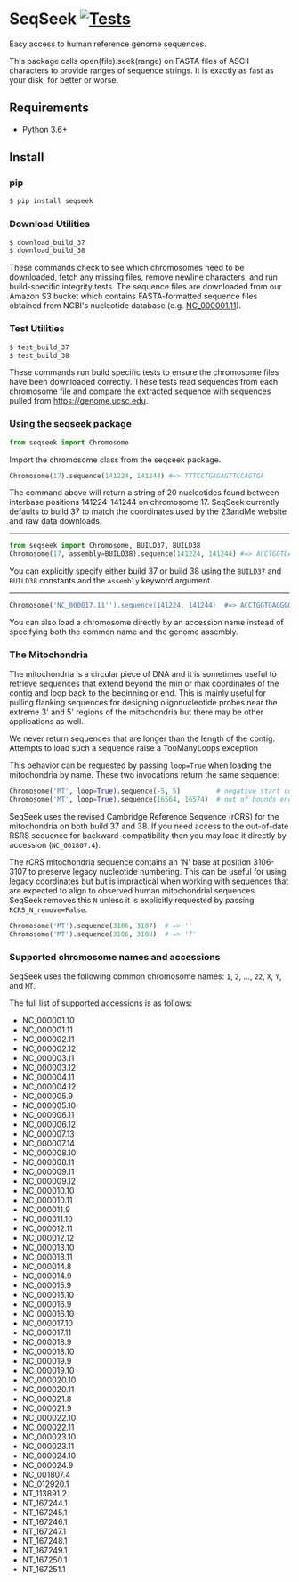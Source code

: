 SeqSeek [![Tests](https://github.com/23andMe/seqseek/actions/workflows/run-tests.yml/badge.svg)](https://github.com/23andMe/seqseek/actions/workflows/run-tests.yml)
=================
Easy access to human reference genome sequences.

This package calls open(file).seek(range) on FASTA files of ASCII characters to provide
ranges of sequence strings. It is exactly as fast as your disk, for better or worse. 

Requirements
------------
* Python 3.6+

Install
-------
### pip
```bash
$ pip install seqseek
```

### Download Utilities
```bash
$ download_build_37 
$ download_build_38 
```
These commands check to see which chromosomes need to be downloaded, fetch any missing 
files, remove newline characters, and run build-specific integrity tests. 
The sequence files are downloaded from our Amazon S3 bucket which contains
FASTA-formatted sequence files obtained from NCBI's nucleotide database 
(e.g. [NC_000001.11](https://www.ncbi.nlm.nih.gov/nuccore/NC_000001.11)).


### Test Utilities
```bash
$ test_build_37
$ test_build_38
```
These commands run build specific tests to ensure the chromosome files have been
downloaded correctly. These tests read sequences from each chromosome file and
compare the extracted sequence with sequences pulled from https://genome.ucsc.edu.


### Using the seqseek package
```python
from seqseek import Chromosome
```
Import the chromosome class from the seqseek package.

```python
Chromosome(17).sequence(141224, 141244) #=> TTTCCTGAGAGTTCCAGTGA
```
The command above will return a string of 20 nucleotides found between interbase 
positions 141224-141244 on chromosome 17. SeqSeek currently defaults to build
37 to match the coordinates used by the 23andMe website and raw data downloads. 

---

```python
from seqseek import Chromosome, BUILD37, BUILD38
Chromosome(17, assembly=BUILD38).sequence(141224, 141244) #=> ACCTGGTGAGGGGACATGGG
```
You can explicitly specify either build 37 or build 38 using the `BUILD37` and `BUILD38` 
constants and the `assembly` keyword argument. 

---

```python
Chromosome('NC_000017.11'').sequence(141224, 141244)  #=> ACCTGGTGAGGGGACATGGG
```
You can also load a chromosome directly by an accession name instead of specifying both 
the common name and the genome assembly. 


### The Mitochondria 
The mitochondria is a circular piece of DNA and it is sometimes useful to
retrieve sequences that extend beyond the min or max coordinates of the contig
and loop back to the beginning or end. This is mainly useful for pulling
flanking sequences for designing oligonucleotide probes near the extreme 3' and
5' regions of the mitochondria but there may be other applications as well.

We never return sequences that are longer than the length of the contig.
Attempts to load such a sequence raise a TooManyLoops exception

This behavior can be requested by passing `loop=True` when loading the
mitochondria by name. These two invocations return the same sequence: 

```python
Chromosome('MT', loop=True).sequence(-5, 5)         # negative start coordinate  
Chromosome('MT', loop=True).sequence(16564, 16574)  # out of bounds end coordinate
```

SeqSeek uses the revised Cambridge Reference Sequence (rCRS) for the mitochondria on 
both build 37 and 38. If you need access to the out-of-date RSRS sequence for
backward-compatibility then you may load it directly by accession (`NC_001807.4`). 

The rCRS mitochondria sequence contains an 'N' base at position 3106-3107 to
preserve legacy nucleotide numbering. This can be useful for using legacy
coordinates but but is impractical when working with sequences that are
expected to align to observed human mitochondrial sequences. SeqSeek
removes this `N` unless it is explicitly requested by passing `RCRS_N_remove=False`.

```python
Chromosome('MT').sequence(3106, 3107)  # => ''
Chromosome('MT').sequence(3106, 3108)  # => 'T'
```


### Supported chromosome names and accessions 
SeqSeek uses the following common chromosome names: 
`1`, `2`, ..., `22`, `X`, `Y`, and `MT`. 

The full list of supported accessions is as follows:
* NC_000001.10
* NC_000001.11
* NC_000002.11
* NC_000002.12
* NC_000003.11
* NC_000003.12
* NC_000004.11
* NC_000004.12
* NC_000005.9
* NC_000005.10
* NC_000006.11
* NC_000006.12
* NC_000007.13
* NC_000007.14
* NC_000008.10
* NC_000008.11
* NC_000009.11
* NC_000009.12
* NC_000010.10
* NC_000010.11
* NC_000011.9
* NC_000011.10
* NC_000012.11
* NC_000012.12
* NC_000013.10
* NC_000013.11
* NC_000014.8
* NC_000014.9
* NC_000015.9
* NC_000015.10
* NC_000016.9
* NC_000016.10
* NC_000017.10
* NC_000017.11
* NC_000018.9
* NC_000018.10
* NC_000019.9
* NC_000019.10
* NC_000020.10
* NC_000020.11
* NC_000021.8
* NC_000021.9
* NC_000022.10
* NC_000022.11
* NC_000023.10
* NC_000023.11
* NC_000024.10
* NC_000024.9
* NC_001807.4
* NC_012920.1
* NT_113891.2
* NT_167244.1
* NT_167245.1
* NT_167246.1
* NT_167247.1
* NT_167248.1
* NT_167249.1
* NT_167250.1
* NT_167251.1
